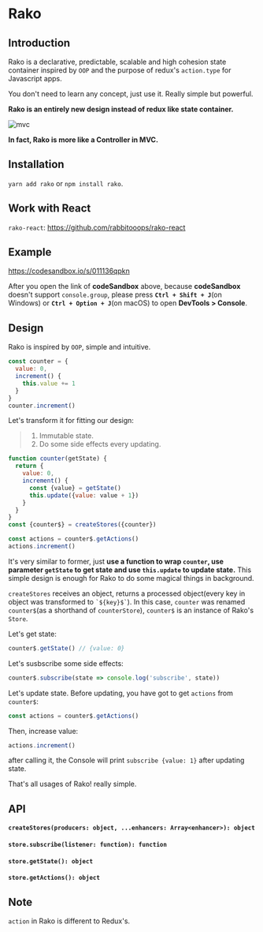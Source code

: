 # Rako



## Introduction

Rako is a declarative, predictable, scalable and high cohesion state container inspired by `OOP` and the purpose of redux's `action.type` for Javascript apps.

You don't need to learn any concept, just use it. Really simple but powerful. 

**Rako is an entirely new design instead of redux like state container.**

![mvc](https://developer.chrome.com/static/images/mvc.png)

**In fact, Rako is more like a Controller in MVC.**



## Installation

`yarn add rako` or `npm install rako`.



## Work with React
`rako-react`: https://github.com/rabbitooops/rako-react



## Example

https://codesandbox.io/s/011136qpkn

After you open the link of **codeSandbox** above, because **codeSandbox** doesn't support `console.group`, please press **`Ctrl + Shift + J`**(on Windows) or **`Ctrl + Option + J`**(on macOS) to open **DevTools > Console**.



## Design

Rako is inspired by `OOP`, simple and intuitive.

```js
const counter = {
  value: 0,
  increment() {
    this.value += 1
  }
}
counter.increment()
```

Let's transform it for fitting our design:

> 1. Immutable state.
> 2. Do some side effects every updating.

```js
function counter(getState) {
  return {
    value: 0,
    increment() {
      const {value} = getState()
      this.update({value: value + 1})
    }
  }
}
const {counter$} = createStores({counter})

const actions = counter$.getActions()
actions.increment()
```

It's very similar to former, just **use a function to wrap `counter`, use parameter `getState` to get state and use `this.update` to update state.**
This simple design is enough for Rako to do some magical things in background.

`createStores` receives an object, returns a processed object(every key in object was transformed to `` `${key}$` ``). In this case, `counter` was renamed `counter$`(as a shorthand of `counterStore`), `counter$` is an instance of Rako's `Store`.


Let's get state:
```js
counter$.getState() // {value: 0}
```

Let's susbscribe some side effects:
```js
counter$.subscribe(state => console.log('subscribe', state))
```

Let's update state. Before updating, you have got to get `actions` from `counter$`:
```js
const actions = counter$.getActions()
```

Then, increase value:
```js
actions.increment()
```

after calling it, the Console will print `subscribe {value: 1}` after updating state.

That's all usages of Rako! really simple.



## API

#### `createStores(producers: object, ...enhancers: Array<enhancer>): object`

#### `store.subscribe(listener: function): function`

#### `store.getState(): object`

#### `store.getActions(): object`



## Note

`action` in Rako is different to Redux's.

